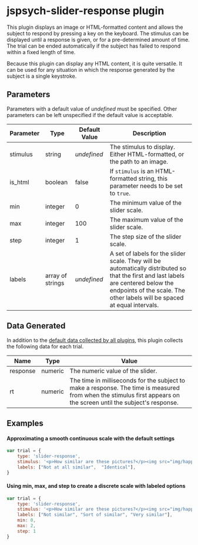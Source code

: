 # jspsych-slider-response plugin

This plugin displays an image or HTML-formatted content and allows the subject to respond by pressing a key on the keyboard. The stimulus can be displayed until a response is given, or for a pre-determined amount of time. The trial can be ended automatically if the subject has failed to respond within a fixed length of time.

Because this plugin can display any HTML content, it is quite versatile. It can be used for any situation in which the response generated by the subject is a single keystroke.

## Parameters

Parameters with a default value of *undefined* must be specified. Other parameters can be left unspecified if the default value is acceptable.

Parameter | Type | Default Value | Description
----------|------|---------------|------------
stimulus | string | *undefined* | The stimulus to display. Either HTML-formatted, or the path to an image.
is_html | boolean | false | If `stimulus` is an HTML-formatted string, this parameter needs to be set to `true`.
min | integer | 0 | The minimum value of the slider scale.
max | integer | 100 | The maximum value of the slider scale.
step | integer | 1 | The step size of the slider scale.
labels | array of strings | *undefined* | A set of labels for the slider scale. They will be automatically distributed so that the first and last labels are centered below the endpoints of the scale. The other labels will be spaced at equal intervals.

## Data Generated

In addition to the [default data collected by all plugins](overview#datacollectedbyplugins), this plugin collects the following data for each trial.

Name | Type | Value
-----|------|------
response | numeric | The numeric value of the slider.
rt | numeric | The time in milliseconds for the subject to make a response. The time is measured from when the stimulus first appears on the screen until the subject's response.

## Examples

#### Approximating a smooth continuous scale with the default settings

```javascript
var trial = {
	type: 'slider-response',
	stimulus: '<p>How similar are these pictures?</p><img src="img/happy_face_1.jpg"></img><img src="img/sad_face_1.jpg"></img>',
	labels: ["Not at all similar",  "Identical"],
}
```

#### Using min, max, and step to create a discrete scale with labeled options

```javascript
var trial = {
	type: 'slider-response',
	stimulus: '<p>How similar are these pictures?</p><img src="img/happy_face_1.jpg"></img><img src="img/sad_face_1.jpg"></img>',
	labels: ["Not similar", "Sort of similar", "Very similar"],
	min: 0,
	max: 2,
	step: 1
}
```
